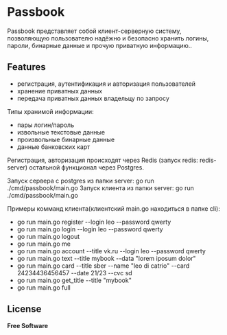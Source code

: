 # Passbook

Passbook представляет собой клиент-серверную систему, позволяющую пользователю надёжно и безопасно хранить логины, пароли, бинарные данные и прочую приватную информацию..

## Features

- регистрация, аутентификация и авторизация пользователей
- хранение приватных данных
- передача приватных данных владельцу по запросу

Типы хранимой информации:

- пары логин/пароль
- извольные текстовые данные
- произвольные бинарные данные
- данные банковских карт


Регистрация, авторизация происходят через Redis (запуск redis: redis-server)
остальной функционал через Postgres.

Запуск сервера с postgres из папки server: go run ./cmd/passbook/main.go
Запуск клиента из папки server: go run ./cmd/passbook/main.go

Примеры комманд клиента(клиентский main.go находиться в папке cli):

   - go run main.go register --login leo --password qwerty
   - go run main.go login --login leo --password qwerty
   - go run main.go logout
   - go run main.go me
   - go run main.go account --title vk.ru --login leo --password qwerty
   - go run main.go text --title mybook --data "lorem iposum dolor"
   - go run main.go card --title sber --name "leo di catrio" --card 24234436456457 --date 21/23 --cvc sd
   - go run main.go get_title --title "mybook"
   - go run main.go full

## License



**Free Software**
